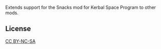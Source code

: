 Extends support for the Snacks mod for Kerbal Space Program to other mods.

## License

[CC BY-NC-SA](https://creativecommons.org/licenses/by-nc-sa/4.0/)
